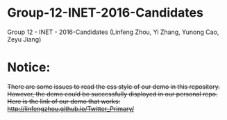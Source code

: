# Group-12-INET-2016-Candidates
Group 12 - INET - 2016-Candidates (Linfeng Zhou,  Yi Zhang,  Yunong Cao,  Zeyu Jiang)

# Notice: 
~~There are some issues to read the css style of our demo in this repository. However, the demo could be successfully disployed in our personal repo. Here is the link of our demo that works: http://linfengzhou.github.io/Twitter_Primary/~~
